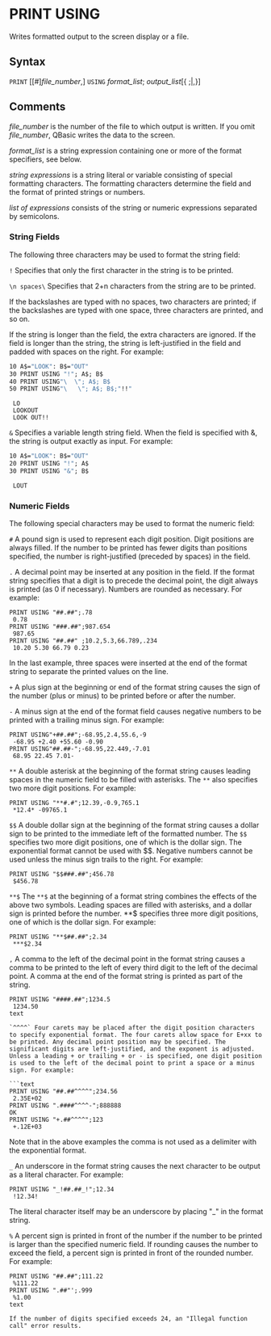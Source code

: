 # PRINT USING

Writes formatted output to the screen display or a file.

## Syntax

`PRINT` [[#]*file_number*,] `USING` *format_list*; *output_list*[{ ;|,}]

## Comments

*file_number* is the number of the file to which output is written. If you omit *file_number*, QBasic writes the data to the screen.

*format_list* is a string expression containing one or more of the format specifiers, see below.

*string expressions* is a string literal or variable consisting of special formatting characters. The formatting characters determine the field and the format of printed strings or numbers.

*list of expressions* consists of the string or numeric expressions separated by semicolons.

### String Fields

The following three characters may be used to format the string field:

`!`	Specifies that only the first character in the string is to be printed.

`\n spaces\` Specifies that 2+n characters from the string are to be printed.

If the backslashes are typed with no spaces, two characters are printed; if the backslashes are typed with one space, three characters are printed, and so on.

If the string is longer than the field, the extra characters are ignored. If the field is longer than the string, the string is left-justified in the field and padded with spaces on the right. For example:

```vb
10 A$="LOOK": B$="OUT"
30 PRINT USING "!"; A$; B$
40 PRINT USING"\  \"; A$; B$
50 PRINT USING"\   \"; A$; B$;"!!"
```

```text
 LO
 LOOKOUT
 LOOK OUT!!
```

`&` Specifies a variable length string field. When the field is specified with &, the string is output exactly as input. For example:

```vb
10 A$="LOOK": B$="OUT"
20 PRINT USING "!"; A$
30 PRINT USING "&"; B$
```

```text
 LOUT
```

### Numeric Fields

The following special characters may be used to format the numeric field:

`#` A pound sign is used to represent each digit position. Digit positions are always filled. If the number to be printed has fewer digits than positions specified, the number is right-justified (preceded by spaces) in the field.

`.` A decimal point may be inserted at any position in the field. If the format string specifies that a digit is to precede the decimal point, the digit always is printed (as 0 if necessary). Numbers are rounded as necessary. For example:

```text
PRINT USING "##.##";.78
 0.78
PRINT USING "###.##";987.654
 987.65
PRINT USING "##.##" ;10.2,5.3,66.789,.234
 10.20 5.30 66.79 0.23
```

In the last example, three spaces were inserted at the end of the format string to separate the printed values on the line.

`+` A plus sign at the beginning or end of the format string causes the sign of the number (plus or minus) to be printed before or after the number.

`-` A minus sign at the end of the format field causes negative numbers to be printed with a trailing minus sign. For example:

```text
PRINT USING"+##.##";-68.95,2.4,55.6,-9
 -68.95 +2.40 +55.60 -0.90
PRINT USING"##.##-";-68.95,22.449,-7.01
 68.95 22.45 7.01-
```

`**` A double asterisk at the beginning of the format string causes leading spaces in the numeric field to be filled with asterisks. The `**` also specifies two more digit positions. For example:

```text
PRINT USING "**#.#";12.39,-0.9,765.1
 *12.4* -09765.1
```

`$$` A double dollar sign at the beginning of the format string causes a dollar sign to be printed to the immediate left of the formatted number. The `$$` specifies two more digit positions, one of which is the dollar sign. The exponential format cannot be used with $$. Negative numbers cannot be used unless the minus sign trails to the right. For example:

```text
PRINT USING "$$###.##";456.78
 $456.78
```

`**$` The `**$` at the beginning of a format string combines the effects of the above two symbols. Leading spaces are filled with asterisks, and a dollar sign is printed before the number. **$ specifies three more digit positions, one of which is the dollar sign. For example:

```text
PRINT USING "**$##.##";2.34
 ***$2.34
```

`,`	A comma to the left of the decimal point in the format string causes a comma to be printed to the left of every third digit to the left of the decimal point. A comma at the end of the format string is printed as part of the string.

```text
PRINT USING "####.##";1234.5
 1234.50
text

`^^^^` Four carets may be placed after the digit position characters to specify exponential format. The four carets allow space for E+xx to be printed. Any decimal point position may be specified. The significant digits are left-justified, and the exponent is adjusted. Unless a leading + or trailing + or - is specified, one digit position is used to the left of the decimal point to print a space or a minus sign. For example:

```text
PRINT USING "##.##^^^^";234.56
 2.35E+02
PRINT USING ".####^^^^-";888888
OK
PRINT USING "+.##^^^^";123
 +.12E+03
```

Note that in the above examples the comma is not used as a delimiter with the exponential format.

`_` An underscore in the format string causes the next character to be output as a literal character. For example:

```text
PRINT USING "_!##.##_!";12.34
 !12.34!
```

The literal character itself may be an underscore by placing "_" in the format string.

`%` A percent sign is printed in front of the number if the number to be printed is larger than the specified numeric field. If rounding causes the number to exceed the field, a percent sign is printed in front of the rounded number. For example:

```text
PRINT USING "##.##";111.22
 %111.22
PRINT USING ".##"';.999
 %1.00
text
 
If the number of digits specified exceeds 24, an "Illegal function call" error results.
